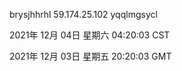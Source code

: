 brysjhhrhl 59.174.25.102 yqqlmgsycl

2021年 12月 04日 星期六 04:20:03 CST

2021年 12月 03日 星期五 20:20:03 GMT
